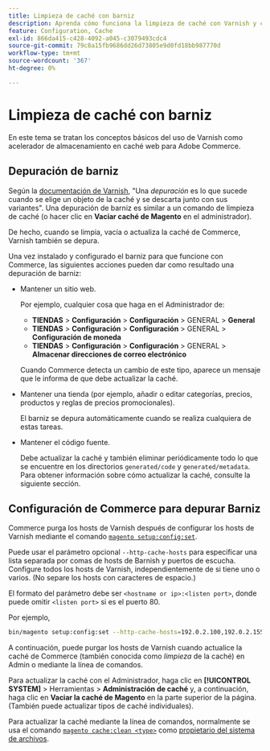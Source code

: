 ```yaml
---
title: Limpieza de caché con barniz
description: Aprenda cómo funciona la limpieza de caché con Varnish y cómo utilizarla como acelerador de almacenamiento en caché web para la aplicación de Adobe Commerce.
feature: Configuration, Cache
exl-id: 866da415-c428-4092-a045-c3079493cdc4
source-git-commit: 79c8a15fb9686dd26d73805e9d0fd18bb987770d
workflow-type: tm+mt
source-wordcount: '367'
ht-degree: 0%

---
```


# Limpieza de caché con barniz

En este tema se tratan los conceptos básicos del uso de Varnish como acelerador de almacenamiento en caché web para Adobe Commerce.

## Depuración de barniz

Según la [documentación de Varnish](https://www.varnish-cache.org/docs/trunk/users-guide/purging.html), &quot;Una *depuración* es lo que sucede cuando se elige un objeto de la caché y se descarta junto con sus variantes&quot;. Una depuración de barniz es similar a un comando de limpieza de caché (o hacer clic en **Vaciar caché de Magento** en el administrador).

De hecho, cuando se limpia, vacía o actualiza la caché de Commerce, Varnish también se depura.

Una vez instalado y configurado el barniz para que funcione con Commerce, las siguientes acciones pueden dar como resultado una depuración de barniz:

- Mantener un sitio web.

  Por ejemplo, cualquier cosa que haga en el Administrador de:

   - **TIENDAS** > **Configuración** > **Configuración** > GENERAL > **General**
   - **TIENDAS** > **Configuración** > **Configuración** > GENERAL > **Configuración de moneda**
   - **TIENDAS** > **Configuración** > **Configuración** > GENERAL > **Almacenar direcciones de correo electrónico**

  Cuando Commerce detecta un cambio de este tipo, aparece un mensaje que le informa de que debe actualizar la caché.

- Mantener una tienda (por ejemplo, añadir o editar categorías, precios, productos y reglas de precios promocionales).

  El barniz se depura automáticamente cuando se realiza cualquiera de estas tareas.

- Mantener el código fuente.

  Debe actualizar la caché y también eliminar periódicamente todo lo que se encuentre en los directorios `generated/code` y `generated/metadata`. Para obtener información sobre cómo actualizar la caché, consulte la siguiente sección.

## Configuración de Commerce para depurar Barniz

Commerce purga los hosts de Varnish después de configurar los hosts de Varnish mediante el comando [`magento setup:config:set`](https://experienceleague.adobe.com/es/docs/commerce-operations/tools/cli-reference/commerce-on-premises#setupconfigset).

Puede usar el parámetro opcional `--http-cache-hosts` para especificar una lista separada por comas de hosts de Barnish y puertos de escucha. Configure todos los hosts de Varnish, independientemente de si tiene uno o varios. (No separe los hosts con caracteres de espacio.)

El formato del parámetro debe ser `<hostname or ip>:<listen port>`, donde puede omitir `<listen port>` si es el puerto 80.

Por ejemplo,

```bash
bin/magento setup:config:set --http-cache-hosts=192.0.2.100,192.0.2.155:6081
```

A continuación, puede purgar los hosts de Varnish cuando actualice la caché de Commerce (también conocida como *limpieza* de la caché) en Admin o mediante la línea de comandos.

Para actualizar la caché con el Administrador, haga clic en **[!UICONTROL SYSTEM]** > Herramientas > **Administración de caché** y, a continuación, haga clic en **Vaciar la caché de Magento** en la parte superior de la página. (También puede actualizar tipos de caché individuales).

Para actualizar la caché mediante la línea de comandos, normalmente se usa el comando [`magento cache:clean <type>`](../cli/manage-cache.md#clean-and-flush-cache-types) como [propietario del sistema de archivos](../../installation/prerequisites/file-system/overview.md).
